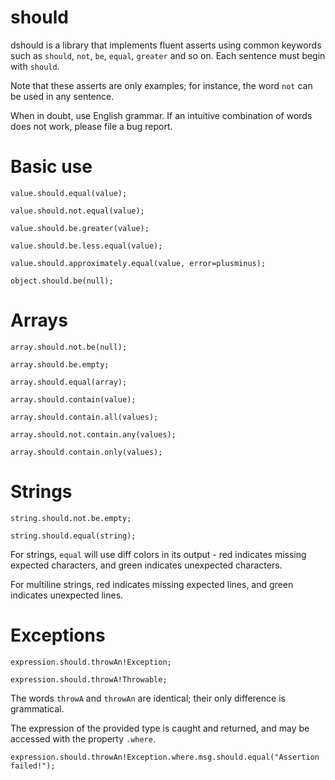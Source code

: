 # should
dshould is a library that implements fluent asserts using common keywords such as `should`, `not`, `be`, `equal`, `greater` and so on.
Each sentence must begin with `should`.

Note that these asserts are only examples; for instance, the word `not` can be used in any sentence.

When in doubt, use English grammar. If an intuitive combination of words does not work, please file a bug report.

# Basic use

    value.should.equal(value);

    value.should.not.equal(value);

    value.should.be.greater(value);

    value.should.be.less.equal(value);

    value.should.approximately.equal(value, error=plusminus);

    object.should.be(null);

# Arrays

    array.should.not.be(null);

    array.should.be.empty;

    array.should.equal(array);

    array.should.contain(value);

    array.should.contain.all(values);

    array.should.not.contain.any(values);

    array.should.contain.only(values);

# Strings

    string.should.not.be.empty;

    string.should.equal(string);

For strings, `equal` will use diff colors in its output - red indicates missing expected characters,
and green indicates unexpected characters.

For multiline strings, red indicates missing expected lines,
and green indicates unexpected lines.

# Exceptions

    expression.should.throwAn!Exception;

    expression.should.throwA!Throwable;

The words `throwA` and `throwAn` are identical; their only difference is grammatical.

The expression of the provided type is caught and returned, and may be accessed with the property `.where`.

    expression.should.throwAn!Exception.where.msg.should.equal("Assertion failed!");
